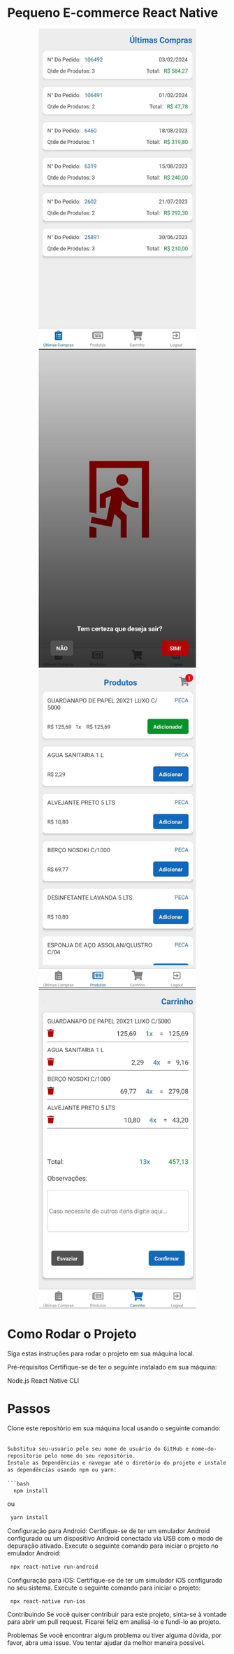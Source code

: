# Pequeno E-commerce React Native

<div align="center">
  <img src="src/assets/images/1.jpg" width="360" height="730" />
  <img src="src/assets/images/2.jpeg" width="360" height="730" />
  <img src="src/assets/images/3.jpg" width="360" height="730" />
  <img src="src/assets/images/4.jpg" width="360" height="730" />
  
</div>

# Como Rodar o Projeto
Siga estas instruções para rodar o projeto em sua máquina local.

Pré-requisitos
Certifique-se de ter o seguinte instalado em sua máquina:

Node.js
React Native CLI
# Passos

Clone este repositório em sua máquina local usando o seguinte comando:

``` git clone https://github.com/seu-usuario/nome-do-repositorio.git

Substitua seu-usuario pelo seu nome de usuário do GitHub e nome-do-repositorio pelo nome do seu repositório.
Instale as Dependências e navegue até o diretório do projeto e instale as dependências usando npm ou yarn:

```bash
  npm install
```
ou 
```bash
 yarn install
```


Configuração para Android: Certifique-se de ter um emulador Android configurado ou um dispositivo Android conectado via USB com o modo de depuração ativado.
Execute o seguinte comando para iniciar o projeto no emulador Android:

```bash
 npx react-native run-android
```

Configuração para iOS: Certifique-se de ter um simulador iOS configurado no seu sistema.
Execute o seguinte comando para iniciar o projeto:

```bash
 npx react-native run-ios
```

Contribuindo
Se você quiser contribuir para este projeto, sinta-se à vontade para abrir um pull request. Ficarei feliz em analisá-lo e fundi-lo ao projeto.

Problemas
Se você encontrar algum problema ou tiver alguma dúvida, por favor, abra uma issue. Vou tentar ajudar da melhor maneira possível.